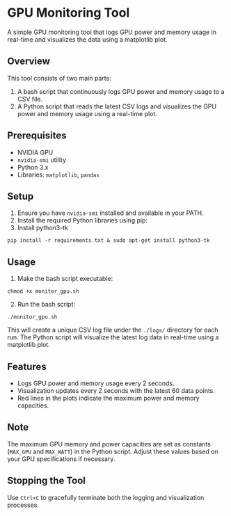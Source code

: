 # GPU Monitoring Tool

A simple GPU monitoring tool that logs GPU power and memory usage in real-time and visualizes the data using a matplotlib plot.

## Overview

This tool consists of two main parts:
1. A bash script that continuously logs GPU power and memory usage to a CSV file.
2. A Python script that reads the latest CSV logs and visualizes the GPU power and memory usage using a real-time plot.

## Prerequisites

- NVIDIA GPU
- `nvidia-smi` utility
- Python 3.x
- Libraries: `matplotlib`, `pandas`

## Setup

1. Ensure you have `nvidia-smi` installed and available in your PATH.
2. Install the required Python libraries using pip:
3. Install python3-tk
```
pip install -r requirements.txt & sudo apt-get install python3-tk
```



## Usage

1. Make the bash script executable:

```
chmod +x monitor_gpu.sh
```

2. Run the bash script:

```
./monitor_gpu.sh
```


This will create a unique CSV log file under the `./logs/` directory for each run. The Python script will visualize the latest log data in real-time using a matplotlib plot.

## Features

- Logs GPU power and memory usage every 2 seconds.
- Visualization updates every 2 seconds with the latest 60 data points.
- Red lines in the plots indicate the maximum power and memory capacities.

## Note

The maximum GPU memory and power capacities are set as constants (`MAX_GPU` and `MAX_WATT`) in the Python script. Adjust these values based on your GPU specifications if necessary.

## Stopping the Tool

Use `Ctrl+C` to gracefully terminate both the logging and visualization processes.

